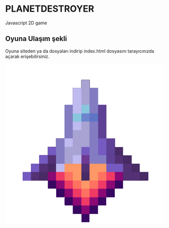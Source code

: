 # PLANETDESTROYER
Javascript 2D game
## Oyuna Ulaşım şekli
Oyuna siteden ya da dosyaları indirip index.html dosyasını tarayıcınızda açarak erişebilirsiniz.

![alt text][logo]

[logo]:https://github.com/emircubukcu/planetDestoyer/blob/main/resim/player.png "Hi"
